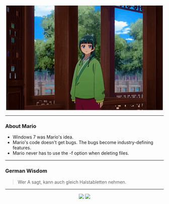 <p align="center">
  <img src="assets/maomao.gif" />
</p>

---

### About Mario
- Windows 7 was Mario's idea.
- Mario's code doesn't get bugs. The bugs become industry-defining features.
- Mario never has to use the -f option when deleting files.

---

### German Wisdom
> Wer A sagt, kann auch gleich Halstabletten nehmen.

---

<p align="center">
  <a>
    <img height="180em" src="https://github-readme-stats-eight-theta.vercel.app/api?username=Torfkopp&show_icons=true&theme=dark&include_all_commits=true&count_private=true"/>
  </a>
  <a href="https://github.com/Torfkopp?tab=repositories">
    <img height="180em" src="https://github-readme-stats-eight-theta.vercel.app/api/top-langs/?username=torfkopp&layout=compact&theme=dark&langs_count=8&hide=java"/>
  </a>
</p>
